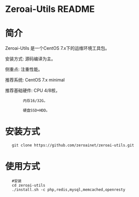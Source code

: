 Zeroai-Utils README
============

简介
===========

  Zeroai-Utils 是一个CentOS 7.x下的运维环境工具包。

  安装方式: 源码编译为主。

  侧重点:   注重性能。

  推荐系统: CentOS 7.x minimal

  推荐基础硬件:
  			CPU 4/8核，

  			内存16/32G，

  			硬盘SSD+HDD。

安装方式
=======
```shell
   git clone https://github.com/zeroainet/zeroai-utils.git
```

使用方式
=======
```shell
   #安装
   cd zeroai-utils
   ./install.sh -c php,redis,mysql,memcached,openresty
```